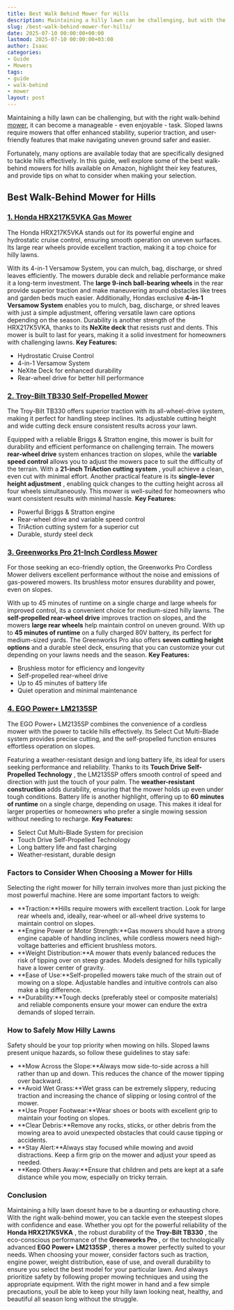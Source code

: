 ```yaml
---
title: Best Walk Behind Mower for Hills
description: Maintaining a hilly lawn can be challenging, but with the right walk-behind mower, it can become a manageable - even enjoyable - task.
slug: /best-walk-behind-mower-for-hills/
date: 2025-07-10 00:00:00+00:00
lastmod: 2025-07-10 00:00:00+03:00
author: Isaac
categories:
- Guide
- Mowers
tags:
- guide
- walk-behind
- mower
layout: post
---
```

Maintaining a hilly lawn can be challenging, but with the right walk-behind [mower](https://pestpolicy.com/best-ride-on-mower-for-steep-slopes/), it can become a manageable - even enjoyable - task. Sloped lawns require mowers that offer enhanced stability, superior traction, and user-friendly features that make navigating uneven ground safer and easier.

Fortunately, many options are available today that are specifically designed to tackle hills effectively. In this guide, well explore some of the best walk-behind mowers for hills available on Amazon, highlight their key features, and provide tips on what to consider when making your selection.
## Best Walk-Behind Mower for Hills
### [1. Honda HRX217K5VKA Gas Mower](https://www.amazon.com/dp/B08FJH8T44?tag=p-policy-20)
The Honda HRX217K5VKA stands out for its powerful engine and hydrostatic cruise control, ensuring smooth operation on uneven surfaces. Its large rear wheels provide excellent traction, making it a top choice for hilly lawns.

With its 4-in-1 Versamow System, you can mulch, bag, discharge, or shred leaves efficiently. The mowers durable deck and reliable performance make it a long-term investment.
The
**large 9-inch ball-bearing wheels**
in the rear provide superior traction and make maneuvering around obstacles like trees and garden beds much easier. Additionally, Hondas exclusive
**4-in-1 Versamow System**
enables you to mulch, bag, discharge, or shred leaves with just a simple adjustment, offering versatile lawn care options depending on the season.
Durability is another strength of the HRX217K5VKA, thanks to its
**NeXite deck**
that resists rust and dents. This mower is built to last for years, making it a solid investment for homeowners with challenging lawns.
**Key Features:**
- Hydrostatic Cruise Control
- 4-in-1 Versamow System
- NeXite Deck for enhanced durability
- Rear-wheel drive for better hill performance
### [2. Troy-Bilt TB330 Self-Propelled Mower](https://www.amazon.com/dp/B08CY5JNHD?tag=p-policy-20)
The Troy-Bilt TB330 offers superior traction with its all-wheel-drive system, making it perfect for handling steep inclines. Its adjustable cutting height and wide cutting deck ensure consistent results across your lawn.

Equipped with a reliable Briggs & Stratton engine, this mower is built for durability and efficient performance on challenging terrain.
The mowers
**rear-wheel drive**
system enhances traction on slopes, while the
**variable speed control**
allows you to adjust the mowers pace to suit the difficulty of the terrain. With a
**21-inch TriAction cutting system**
, youll achieve a clean, even cut with minimal effort.
Another practical feature is its
**single-lever height adjustment**
, enabling quick changes to the cutting height across all four wheels simultaneously. This mower is well-suited for homeowners who want consistent results with minimal hassle.
**Key Features:**
- Powerful Briggs & Stratton engine
- Rear-wheel drive and variable speed control
- TriAction cutting system for a superior cut
- Durable, sturdy steel deck
### [3. Greenworks Pro 21-Inch Cordless Mower](https://www.amazon.com/dp/B085CJWG1X?tag=p-policy-20)
For those seeking an eco-friendly option, the Greenworks Pro Cordless Mower delivers excellent performance without the noise and emissions of gas-powered mowers. Its brushless motor ensures durability and power, even on slopes.

With up to 45 minutes of runtime on a single charge and large wheels for improved control, its a convenient choice for medium-sized hilly lawns.
The
**self-propelled rear-wheel drive**
improves traction on slopes, and the mowers
**large rear wheels**
help maintain control on uneven ground. With up to
**45 minutes of runtime**
on a fully charged 80V battery, its perfect for medium-sized yards.
The Greenworks Pro also offers
**seven cutting height options**
and a durable steel deck, ensuring that you can customize your cut depending on your lawns needs and the season.
**Key Features:**
- Brushless motor for efficiency and longevity
- Self-propelled rear-wheel drive
- Up to 45 minutes of battery life
- Quiet operation and minimal maintenance
### [4. EGO Power+ LM2135SP](https://www.amazon.com/dp/B07Y5BMKK8?tag=p-policy-20)
The EGO Power+ LM2135SP combines the convenience of a cordless mower with the power to tackle hills effectively. Its Select Cut Multi-Blade system provides precise cutting, and the self-propelled function ensures effortless operation on slopes.

Featuring a weather-resistant design and long battery life, its ideal for users seeking performance and reliability.
Thanks to its
**Touch Drive Self-Propelled Technology**
, the LM2135SP offers smooth control of speed and direction with just the touch of your palm. The
**weather-resistant construction**
adds durability, ensuring that the mower holds up even under tough conditions.
Battery life is another highlight, offering up to
**60 minutes of runtime**
on a single charge, depending on usage. This makes it ideal for larger properties or homeowners who prefer a single mowing session without needing to recharge.
**Key Features:**
- Select Cut Multi-Blade System for precision
- Touch Drive Self-Propelled Technology
- Long battery life and fast charging
- Weather-resistant, durable design
### Factors to Consider When Choosing a Mower for Hills
Selecting the right mower for hilly terrain involves more than just picking the most powerful machine. Here are some important factors to weigh:
- **Traction:**Hills require mowers with excellent traction. Look for large rear wheels and, ideally, rear-wheel or all-wheel drive systems to maintain control on slopes.
- **Engine Power or Motor Strength:**Gas mowers should have a strong engine capable of handling inclines, while cordless mowers need high-voltage batteries and efficient brushless motors.
- **Weight Distribution:**A mower thats evenly balanced reduces the risk of tipping over on steep grades. Models designed for hills typically have a lower center of gravity.
- **Ease of Use:**Self-propelled mowers take much of the strain out of mowing on a slope. Adjustable handles and intuitive controls can also make a big difference.
- **Durability:**Tough decks (preferably steel or composite materials) and reliable components ensure your mower can endure the extra demands of sloped terrain.
### How to Safely Mow Hilly Lawns
Safety should be your top priority when mowing on hills. Sloped lawns present unique hazards, so follow these guidelines to stay safe:
- **Mow Across the Slope:**Always mow side-to-side across a hill rather than up and down. This reduces the chance of the mower tipping over backward.
- **Avoid Wet Grass:**Wet grass can be extremely slippery, reducing traction and increasing the chance of slipping or losing control of the mower.
- **Use Proper Footwear:**Wear shoes or boots with excellent grip to maintain your footing on slopes.
- **Clear Debris:**Remove any rocks, sticks, or other debris from the mowing area to avoid unexpected obstacles that could cause tipping or accidents.
- **Stay Alert:**Always stay focused while mowing and avoid distractions. Keep a firm grip on the mower and adjust your speed as needed.
- **Keep Others Away:**Ensure that children and pets are kept at a safe distance while you mow, especially on tricky terrain.
### Conclusion
Maintaining a hilly lawn doesnt have to be a daunting or exhausting chore. With the right walk-behind mower, you can tackle even the steepest slopes with confidence and ease. Whether you opt for the powerful reliability of the
**Honda HRX217K5VKA**
, the robust durability of the
**Troy-Bilt TB330**
, the eco-conscious performance of the
**Greenworks Pro**
, or the technologically advanced
**EGO Power+ LM2135SP**
, theres a mower perfectly suited to your needs.
When choosing your mower, consider factors such as traction, engine power, weight distribution, ease of use, and overall durability to ensure you select the best model for your particular lawn. And always prioritize safety by following proper mowing techniques and using the appropriate equipment.
With the right mower in hand and a few simple precautions, youll be able to keep your hilly lawn looking neat, healthy, and beautiful all season long  without the struggle.
